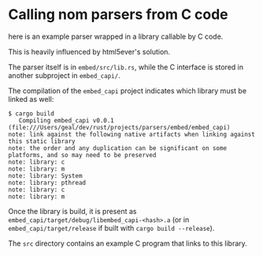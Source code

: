 # Calling nom parsers from C code

here is an example parser wrapped in a library callable by C code.

This is heavily influenced by html5ever's solution.

The parser itself is in `embed/src/lib.rs`, while the C interface is stored in another subproject in `embed_capi/`.

The compilation of the `embed_capi` project indicates which library must be linked as well:

```
$ cargo build
   Compiling embed_capi v0.0.1 (file:///Users/geal/dev/rust/projects/parsers/embed/embed_capi)
note: link against the following native artifacts when linking against this static library
note: the order and any duplication can be significant on some platforms, and so may need to be preserved
note: library: c
note: library: m
note: library: System
note: library: pthread
note: library: c
note: library: m
```

Once the library is build, it is present as `embed_capi/target/debug/libembed_capi-<hash>.a` (or in `embed_capi/target/release` if built with `cargo build --release`).

The `src` directory contains an example C program that links to this library.
